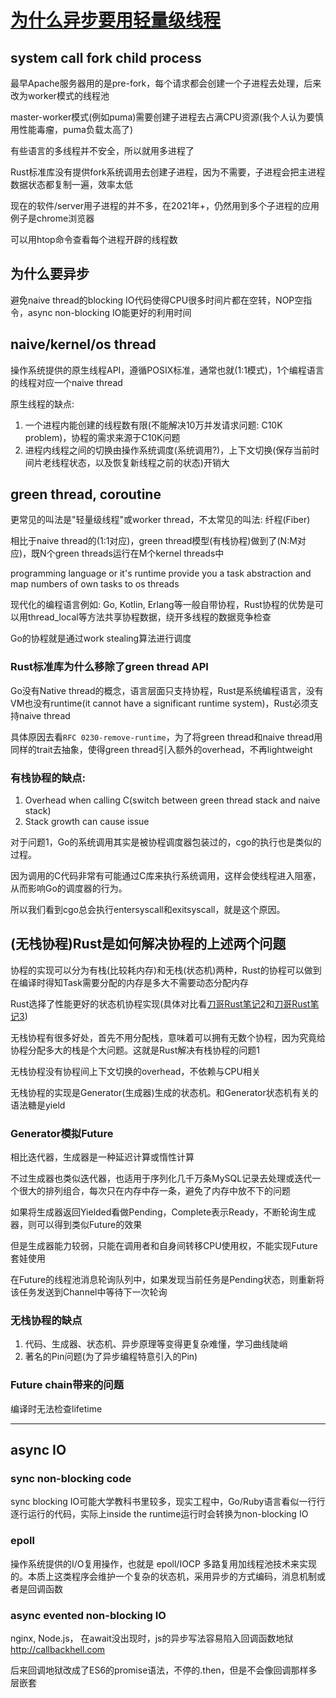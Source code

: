 # [为什么异步要用轻量级线程](/notes/async/green_thread_and_coroutine.md)

## system call fork child process

最早Apache服务器用的是pre-fork，每个请求都会创建一个子进程去处理，后来改为worker模式的线程池

master-worker模式(例如puma)需要创建子进程去占满CPU资源(我个人认为要慎用性能毒瘤，puma负载太高了)

有些语言的多线程并不安全，所以就用多进程了

Rust标准库没有提供fork系统调用去创建子进程，因为不需要，子进程会把主进程数据状态都复制一遍，效率太低

现在的软件/server用子进程的并不多，在2021年+，仍然用到多个子进程的应用例子是chrome浏览器

可以用htop命令查看每个进程开辟的线程数

## 为什么要异步

避免naive thread的blocking IO代码使得CPU很多时间片都在空转，NOP空指令，async non-blocking IO能更好的利用时间

## naive/kernel/os thread

操作系统提供的原生线程API，遵循POSIX标准，通常也就(1:1模式)，1个编程语言的线程对应一个naive thread

原生线程的缺点:

1. 一个进程内能创建的线程数有限(不能解决10万并发请求问题: C10K problem)，协程的需求来源于C10K问题
2. 进程内线程之间的切换由操作系统调度(系统调用?)，上下文切换(保存当前时间片老线程状态，以及恢复新线程之前的状态)开销大

## green thread, coroutine

更常见的叫法是"轻量级线程"或worker thread，不太常见的叫法: 纤程(Fiber)

相比于naive thread的(1:1对应)，green thread模型(有栈协程)做到了(N:M对应)，既N个green threads运行在M个kernel threads中

programming language or it's runtime provide you a task abstraction and map numbers of own tasks to os threads

现代化的编程语言例如: Go, Kotlin, Erlang等一般自带协程，Rust协程的优势是可以用thread_local等方法共享协程数据，绕开多线程的数据竞争检查

Go的协程就是通过work stealing算法进行调度

### Rust标准库为什么移除了green thread API

Go没有Native thread的概念，语言层面只支持协程，Rust是系统编程语言，没有VM也没有runtime(it cannot have a significant runtime system)，Rust必须支持naive thread

具体原因去看`RFC 0230-remove-runtime`，为了将green thread和naive thread用同样的trait去抽象，使得green thread引入额外的overhead，不再lightweight

### 有栈协程的缺点:

1. Overhead when calling C(switch between green thread stack and naive stack)
2. Stack growth can cause issue

对于问题1，Go的系统调用其实是被协程调度器包装过的，cgo的执行也是类似的过程。

因为调用的C代码非常有可能通过C库来执行系统调用，这样会使线程进入阻塞，从而影响Go的调度器的行为。

所以我们看到cgo总会执行entersyscall和exitsyscall，就是这个原因。

## (无栈协程)Rust是如何解决协程的上述两个问题

协程的实现可以分为有栈(比较耗内存)和无栈(状态机)两种，Rust的协程可以做到在编译时得知Task需要分配的内存是多大不需要动态分配内存

Rust选择了性能更好的状态机协程实现(具体对比看[刀哥Rust笔记2](https://rustcc.cn/article?id=7b8582fd-bc83-4f5c-81d7-d8ea72d44dda)和[刀哥Rust笔记3](https://rustcc.cn/article?id=c0c47719-be7f-4298-ab5a-507cb65f9538))

无栈协程有很多好处，首先不用分配栈，意味着可以拥有无数个协程，因为究竟给协程分配多大的栈是个大问题。这就是Rust解决有栈协程的问题1

无栈协程没有协程间上下文切换的overhead，不依赖与CPU相关

无栈协程的实现是Generator(生成器)生成的状态机。和Generator状态机有关的语法糖是yield

### Generator模拟Future

相比迭代器，生成器是一种延迟计算或惰性计算

不过生成器也类似迭代器，也适用于序列化几千万条MySQL记录去处理或迭代一个很大的排列组合，每次只在内存中存一条，避免了内存中放不下的问题

如果将生成器返回Yielded看做Pending，Complete表示Ready，不断轮询生成器，则可以得到类似Future的效果

但是生成器能力较弱，只能在调用者和自身间转移CPU使用权，不能实现Future套娃使用

在Future的线程池消息轮询队列中，如果发现当前任务是Pending状态，则重新将该任务发送到Channel中等待下一次轮询

### 无栈协程的缺点

1. 代码、生成器、状态机、异步原理等变得更复杂难懂，学习曲线陡峭
2. 著名的Pin问题(为了异步编程特意引入的Pin)

### Future chain带来的问题

编译时无法检查lifetime

---

## async IO

### sync non-blocking code

sync blocking IO可能大学教科书里较多，现实工程中，Go/Ruby语言看似一行行逐行运行的代码，实际上inside the runtime运行时会转换为non-blocking IO

### epoll

操作系统提供的I/O复用操作，也就是 epoll/IOCP 多路复用加线程池技术来实现的。本质上这类程序会维护一个复杂的状态机，采用异步的方式编码，消息机制或者是回调函数

### async evented non-blocking IO

nginx, Node.js， 在await没出现时，js的异步写法容易陷入回调函数地狱<http://callbackhell.com>

后来回调地狱改成了ES6的promise语法，不停的.then，但是不会像回调那样多层嵌套
